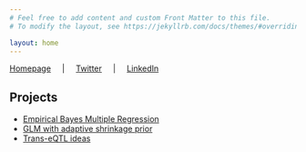 ```yaml
---
# Feel free to add content and custom Front Matter to this file.
# To modify the layout, see https://jekyllrb.com/docs/themes/#overriding-theme-defaults

layout: home
---
```


[Homepage](https://saik.at) &nbsp;&nbsp;&nbsp; \| &nbsp;&nbsp;&nbsp; [Twitter](https://twitter.com/banskt) &nbsp;&nbsp;&nbsp; \| &nbsp;&nbsp;&nbsp; [LinkedIn](https://linkedin.com/in/banskt)

## Projects

- [Empirical Bayes Multiple Regression](/iridge)
- [GLM with adaptive shrinkage prior](/glm-ash-notes)
- [Trans-eQTL ideas](/trans-eqtl-ideas)
